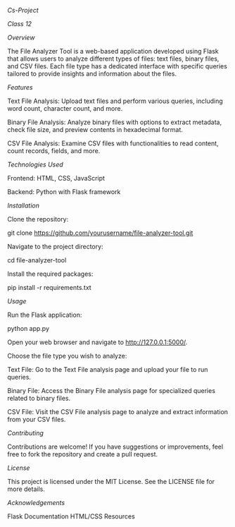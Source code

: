 *Cs-Project*

*Class 12*

*Overview*

The File Analyzer Tool is a web-based application developed using Flask that allows users to analyze different types of files: text files, binary files, and CSV files. Each file type has a dedicated interface with specific queries tailored to provide insights and information about the files.

*Features*

Text File Analysis: Upload text files and perform various queries, including word count, character count, and more.

Binary File Analysis: Analyze binary files with options to extract metadata, check file size, and preview contents in hexadecimal format.

CSV File Analysis: Examine CSV files with functionalities to read content, count records, fields, and more.

*Technologies Used*

Frontend: HTML, CSS, JavaScript

Backend: Python with Flask framework

*Installation*

Clone the repository:

git clone https://github.com/yourusername/file-analyzer-tool.git

Navigate to the project directory:

cd file-analyzer-tool

Install the required packages:

pip install -r requirements.txt

*Usage*

Run the Flask application:

python app.py

Open your web browser and navigate to http://127.0.0.1:5000/.

Choose the file type you wish to analyze:

Text File: Go to the Text File analysis page and upload your file to run queries.

Binary File: Access the Binary File analysis page for specialized queries related to binary files.

CSV File: Visit the CSV File analysis page to analyze and extract information from your CSV files.

*Contributing*

Contributions are welcome! If you have suggestions or improvements, feel free to fork the repository and create a pull request.

*License*

This project is licensed under the MIT License. See the LICENSE file for more details.

*Acknowledgements*

Flask Documentation
HTML/CSS Resources

